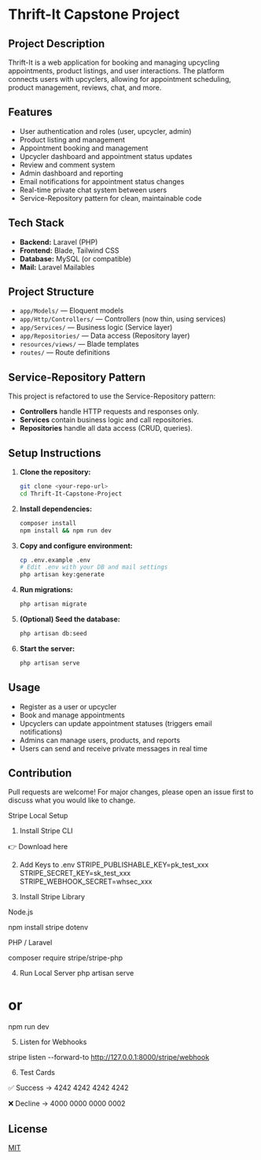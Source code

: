 # Thrift-It Capstone Project

## Project Description
Thrift-It is a web application for booking and managing upcycling appointments, product listings, and user interactions. The platform connects users with upcyclers, allowing for appointment scheduling, product management, reviews, chat, and more.

## Features
- User authentication and roles (user, upcycler, admin)
- Product listing and management
- Appointment booking and management
- Upcycler dashboard and appointment status updates
- Review and comment system
- Admin dashboard and reporting
- Email notifications for appointment status changes
- Real-time private chat system between users
- Service-Repository pattern for clean, maintainable code

## Tech Stack
- **Backend:** Laravel (PHP)
- **Frontend:** Blade, Tailwind CSS
- **Database:** MySQL (or compatible)
- **Mail:** Laravel Mailables

## Project Structure
- `app/Models/` — Eloquent models
- `app/Http/Controllers/` — Controllers (now thin, using services)
- `app/Services/` — Business logic (Service layer)
- `app/Repositories/` — Data access (Repository layer)
- `resources/views/` — Blade templates
- `routes/` — Route definitions

## Service-Repository Pattern
This project is refactored to use the Service-Repository pattern:
- **Controllers** handle HTTP requests and responses only.
- **Services** contain business logic and call repositories.
- **Repositories** handle all data access (CRUD, queries).

## Setup Instructions
1. **Clone the repository:**
   ```bash
   git clone <your-repo-url>
   cd Thrift-It-Capstone-Project
   ```
2. **Install dependencies:**
   ```bash
   composer install
   npm install && npm run dev
   ```
3. **Copy and configure environment:**
   ```bash
   cp .env.example .env
   # Edit .env with your DB and mail settings
   php artisan key:generate
   ```
4. **Run migrations:**
   ```bash
   php artisan migrate
   ```
5. **(Optional) Seed the database:**
   ```bash
   php artisan db:seed
   ```
6. **Start the server:**
   ```bash
   php artisan serve
   ```

## Usage
- Register as a user or upcycler
- Book and manage appointments
- Upcyclers can update appointment statuses (triggers email notifications)
- Admins can manage users, products, and reports
- Users can send and receive private messages in real time

## Contribution
Pull requests are welcome! For major changes, please open an issue first to discuss what you would like to change.

Stripe Local Setup
1. Install Stripe CLI

👉 Download here

2. Add Keys to .env
STRIPE_PUBLISHABLE_KEY=pk_test_xxx
STRIPE_SECRET_KEY=sk_test_xxx
STRIPE_WEBHOOK_SECRET=whsec_xxx

3. Install Stripe Library

Node.js

npm install stripe dotenv


PHP / Laravel

composer require stripe/stripe-php

4. Run Local Server
php artisan serve
# or
npm run dev

5. Listen for Webhooks

stripe listen --forward-to http://127.0.0.1:8000/stripe/webhook

6. Test Cards

✅ Success → 4242 4242 4242 4242

❌ Decline → 4000 0000 0000 0002

## License
[MIT](LICENSE)
